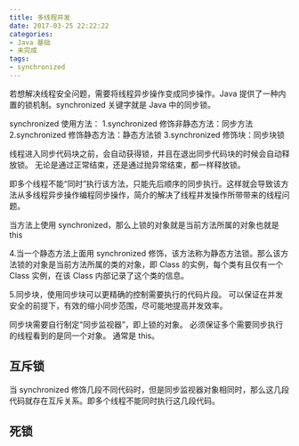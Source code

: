 ```yaml
---
title: 多线程并发
date: 2017-03-25 22:22:22
categories: 
- Java 基础
- 未完成
tags: 
- synchronized
---
```


若想解决线程安全问题，需要将线程异步操作变成同步操作。Java 提供了一种内置的锁机制。synchronized 关键字就是 Java 中的同步锁。

<!--more-->

synchronized 使用方法：
1.synchronized 修饰非静态方法：同步方法
2.synchronized 修饰静态方法：静态方法锁
3.synchronized 修饰块：同步块锁

线程进入同步代码块之前，会自动获得锁，并且在退出同步代码块的时候会自动释放锁。
无论是通过正常结束，还是通过抛异常结束，都一样释放锁。

即多个线程不能“同时”执行该方法，只能先后顺序的同步执行。这样就会导致该方法从多线程异步操作编程同步操作，简介的解决了线程并发操作所带带来的线程问题。

当方法上使用 synchronized，那么上锁的对象就是当前方法所属的对象也就是 this

4.当一个静态方法上面用 synchronized 修饰，该方法称为静态方法锁。那么该方法锁的对象是当前方法所属的类的对象，即 Class 的实例，每个类有且仅有一个 Class 实例，在该 Class 内部记录了这个类的信息。


5.同步块，使用同步块可以更精确的控制需要执行的代码片段。
可以保证在并发安全的前提下，有效的缩小同步范围，尽可能地提高并发效率。

同步块需要自行制定“同步监视器”，即上锁的对象。
必须保证多个需要同步执行的线程看到的是同一个对象。
通常是 this。



## 互斥锁
当 synchronized 修饰几段不同代码时，但是同步监视器对象相同时，那么这几段代码就存在互斥关系。即多个线程不能同时执行这几段代码。


## 死锁